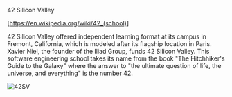 42 Silicon Valley 

[https://en.wikipedia.org/wiki/42_(school)]

42 Silicon Valley offered independent learning format at its campus in Fremont, California, which is modeled after its flagship location in Paris. 
Xavier Niel, the founder of the Iliad Group, funds 42 Silicon Valley. 
This software engineering school takes its name from the book "The Hitchhiker's Guide to the Galaxy" where the answer to "the ultimate question of life, the universe, and everything" is the number 42.


![42SV](https://github.com/SlipShabby/42SiliconValley/blob/0330d424031303e335ef3dcb8edcf376ea4a053f/IMG_2786.jpg)